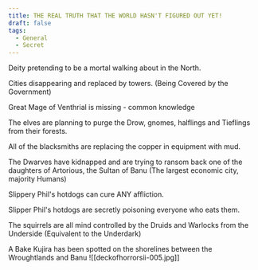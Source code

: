 ```yaml
---
title: THE REAL TRUTH THAT THE WORLD HASN'T FIGURED OUT YET!
draft: false
tags:
  - General
  - Secret
---
```

 Deity pretending to be a mortal walking about in the North. 
 
 Cities disappearing and replaced by towers. (Being Covered by the Government) 
 
 Great Mage of Venthrial is missing - common knowledge

The elves are planning to purge the Drow, gnomes, halflings and Tieflings from their forests.

All of the blacksmiths are replacing the copper in equipment with mud.

The Dwarves have kidnapped and are trying to ransom back one of the daughters of Artorious, the Sultan of Banu (The largest economic city, majority Humans)

Slippery Phil's hotdogs can cure ANY affliction.

Slipper Phil's hotdogs are secretly poisoning everyone who eats them.

The squirrels are all mind controlled by the Druids and Warlocks from the Underside (Equivalent to the Underdark)

A Bake Kujira has been spotted on the shorelines between the Wroughtlands and Banu
![[deckofhorrorsii-005.jpg]]
